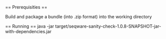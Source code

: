 == Prerequisities ==

Build and package a bundle (into .zip format) into the working directory 

== Running ==
java -jar target/seqware-sanity-check-1.0.8-SNAPSHOT-jar-with-dependencies.jar

